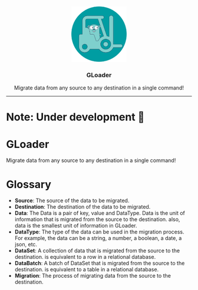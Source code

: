 <p align="center">
  <img alt="GLoader logo" src="assets/logo.png" height="150" />
  <h3 align="center">GLoader</h3>
  <p align="center">Migrate data from any source to any destination in a single command!</p>
</p>

---


# Note: Under development :construction:

# GLoader
Migrate data from any source to any destination in a single command!


# Glossary
- **Source**: The source of the data to be migrated.
- **Destination**: The destination of the data to be migrated.
- **Data**: The Data is a pair of key, value and DataType. Data is the unit of information that is migrated from the source to the destination. also, data is the smallest unit of information in GLoader.
- **DataType**: The type of the data can be used in the migration process. For example, the data can be a string, a number, a boolean, a date, a json, etc.
- **DataSet**: A collection of data that is migrated from the source to the destination. is equivalent to a row in a relational database.
- **DataBatch**: A batch of DataSet that is migrated from the source to the destination. is equivalent to a table in a relational database.
- **Migration**: The process of migrating data from the source to the destination.
